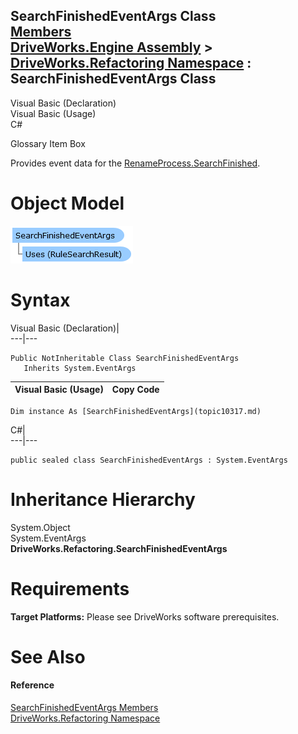 SearchFinishedEventArgs Class   
[Members](topic10318.md)   
[DriveWorks.Engine Assembly](topic2156.md) > [DriveWorks.Refactoring Namespace](topic10266.md) : SearchFinishedEventArgs Class  
---  
  
Visual Basic (Declaration)    
Visual Basic (Usage)    
C# 

Glossary Item Box

Provides event data for the [RenameProcess.SearchFinished](topic10303.md). 

# Object Model

![](dotnetdiagramimages/image518.png)

# Syntax

Visual Basic (Declaration)|   
---|---  
      
    
    Public NotInheritable Class SearchFinishedEventArgs 
       Inherits System.EventArgs  
  
Visual Basic (Usage)| Copy Code  
---|---  
      
    
    Dim instance As [SearchFinishedEventArgs](topic10317.md)  
  
C#|   
---|---  
      
    
    public sealed class SearchFinishedEventArgs : System.EventArgs   
  
# Inheritance Hierarchy

System.Object  
System.EventArgs  
**DriveWorks.Refactoring.SearchFinishedEventArgs**  


# Requirements

**Target Platforms:** Please see DriveWorks software prerequisites.

# See Also

#### Reference

[SearchFinishedEventArgs Members](topic10318.md)   
[DriveWorks.Refactoring Namespace](topic10266.md)


